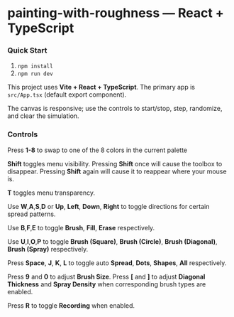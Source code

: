 # painting-with-roughness — React + TypeScript

### Quick Start

1. `npm install`  
2. `npm run dev`

This project uses **Vite + React + TypeScript**. The primary app is `src/App.tsx` (default export component).  

The canvas is responsive; use the controls to start/stop, step, randomize, and clear the simulation.

### Controls

Press **1-8** to swap to one of the 8 colors in the current palette

**Shift** toggles menu visibility. Pressing **Shift** once will cause the toolbox to disappear. Pressing **Shift** again will cause it to reappear where your mouse is.

**T** toggles menu transparency.

Use **W**,**A**,**S**,**D** or **Up**, **Left**, **Down**, **Right** to toggle directions for certain spread patterns.

Use **B**,**F**,**E** to toggle **Brush**, **Fill**, **Erase** respectively.

Use **U**,**I**,**O**,**P** to toggle **Brush (Square)**, **Brush (Circle)**, **Brush (Diagonal)**, **Brush (Spray)** respectively.

Press **Space**, **J**, **K**, **L** to toggle auto **Spread**, **Dots**, **Shapes**, **All** respectively.

Press **9** and **0** to adjust **Brush Size**. Press **\[** and **\]** to adjust **Diagonal Thickness** and **Spray Density** when corresponding brush types are enabled.

Press **R** to toggle **Recording** when enabled.
